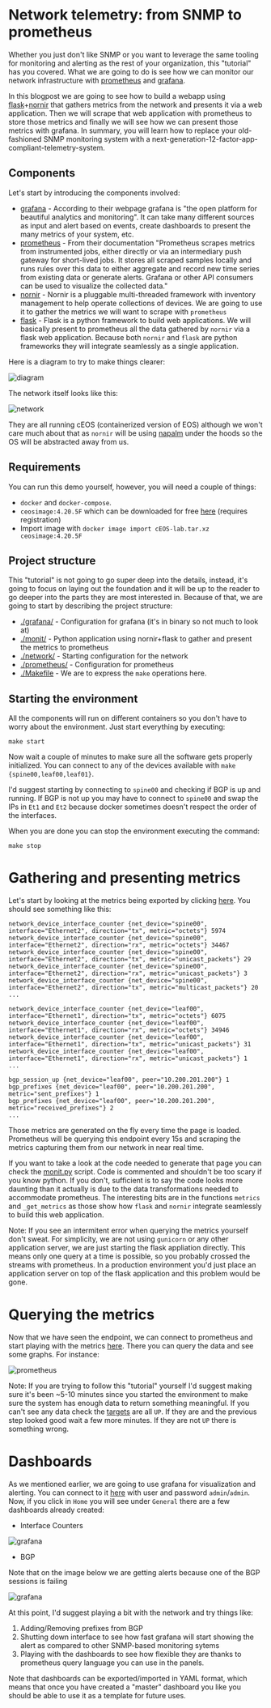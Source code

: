 # Network telemetry: from SNMP to prometheus

Whether you just don't like SNMP or you want to leverage the same tooling for monitoring and alerting as the rest of your organization, this "tutorial" has you covered. What we are going to do is see how we can monitor our network infrastructure with [prometheus](https://prometheus.io/) and [grafana](https://grafana.com/).

In this blogpost we are going to see how to build a webapp using [flask](http://flask.pocoo.org/)+[nornir](https://github.com/nornir-automation/nornir) that gathers metrics from the network and presents it via a web application. Then we will scrape that web application with prometheus to store those metrics and finally we will see how we can present those metrics with grafana. In summary, you will learn how to replace your old-fashioned SNMP monitoring system with a next-generation-12-factor-app-compliant-telemetry-system.

## Components

Let's start by introducing the components involved:

* [grafana](https://grafana.com/) - According to their webpage grafana is "the open platform for beautiful analytics and monitoring". It can take many different sources as input and alert based on events, create dashboards to present the many metrics of your system, etc.
* [prometheus](https://prometheus.io/) - From their documentation "Prometheus scrapes metrics from instrumented jobs, either directly or via an intermediary push gateway for short-lived jobs. It stores all scraped samples locally and runs rules over this data to either aggregate and record new time series from existing data or generate alerts. Grafana or other API consumers can be used to visualize the collected data."
* [nornir](https://github.com/nornir-automation/nornir) - Nornir is a pluggable multi-threaded framework with inventory management to help operate collections of devices. We are going to use it to gather the metrics we will want to scrape with `prometheus`
* [flask](http://flask.pocoo.org/) - Flask is a python framework to build web applications. We will basically present to prometheus all the data gathered by `nornir` via a flask web application. Because both `nornir` and `flask` are python frameworks they will integrate seamlessly as a single application.

Here is a diagram to try to make things clearer:

![diagram](diagram.png)

The network itself looks like this:

![network](network.png)

They are all running cEOS (containerized version of EOS) although we won't care much about that as `nornir` will be using [napalm](http://napalm.readthedocs.io/) under the hoods so the OS will be abstracted away from us.

## Requirements

You can run this demo yourself, however, you will need a couple of things:

* `docker` and `docker-compose`.
* `ceosimage:4.20.5F` which can be downloaded for free [here](https://www.arista.com/en/support/software-download) (requires registration)
* Import image with `docker image import cEOS-lab.tar.xz ceosimage:4.20.5F`

## Project structure

This "tutorial" is not going to go super deep into the details, instead, it's going to focus on laying out the foundation and it will be up to the reader to go deeper into the parts they are most interested in. Because of that, we are going to start by describing the project structure:

* [./grafana/](grafana) - Configuration for grafana (it's in binary so not much to look at)
* [./monit/](monit) - Python application using nornir+flask to gather and present the metrics to prometheus
* [./network/](network) - Starting configuration for the network
* [./prometheus/](prometheus) - Configuration for prometheus
* [./Makefile](Makefile) - We are to express the `make` operations here.

## Starting the environment

All the components will run on different containers so you don't have to worry about the environment. Just start everything by executing:

	make start

Now wait a couple of minutes to make sure all the software gets properly initialized. You can connect to any of the devices available with `make {spine00,leaf00,leaf01}`.

I'd suggest starting by connecting to `spine00` and checking if BGP is up and running. If BGP is not up you may have to connect to `spine00` and swap the IPs in `Et1` and `Et2` because docker sometimes doesn't respect the order of the interfaces.

When you are done you can stop the environment executing the command:

	make stop

# Gathering and presenting metrics

Let's start by looking at the metrics being exported by clicking [here](http://127.0.0.1:5000/metrics). You should see something like this:

	network_device_interface_counter {net_device="spine00", interface="Ethernet2", direction="tx", metric="octets"} 5974
	network_device_interface_counter {net_device="spine00", interface="Ethernet2", direction="rx", metric="octets"} 34467
	network_device_interface_counter {net_device="spine00", interface="Ethernet2", direction="tx", metric="unicast_packets"} 29
	network_device_interface_counter {net_device="spine00", interface="Ethernet2", direction="rx", metric="unicast_packets"} 3
	network_device_interface_counter {net_device="spine00", interface="Ethernet2", direction="tx", metric="multicast_packets"} 20
	...

	network_device_interface_counter {net_device="leaf00", interface="Ethernet1", direction="tx", metric="octets"} 6075
	network_device_interface_counter {net_device="leaf00", interface="Ethernet1", direction="rx", metric="octets"} 34946
	network_device_interface_counter {net_device="leaf00", interface="Ethernet1", direction="tx", metric="unicast_packets"} 31
	network_device_interface_counter {net_device="leaf00", interface="Ethernet1", direction="rx", metric="unicast_packets"} 1
	...

	bgp_session_up {net_device="leaf00", peer="10.200.201.200"} 1
	bgp_prefixes {net_device="leaf00", peer="10.200.201.200", metric="sent_prefixes"} 1
	bgp_prefixes {net_device="leaf00", peer="10.200.201.200", metric="received_prefixes"} 2
	...

Those metrics are generated on the fly every time the page is loaded. Prometheus will be querying this endpoint every 15s and scraping the metrics capturing them from our network in near real time.

If you want to take a look at the code needed to generate that page you can check the [monit.py](monit/monit.py) script. Code is commented and shouldn't be too scary if you know python. If you don't, sufficient is to say the code looks more daunting than it actually is due to the data transformations needed to accommodate prometheus. The interesting bits are in the functions `metrics` and `_get_metrics` as those show how `flask` and `nornir` integrate seamlessly to build this web application.

Note: If you see an intermitent error when querying the metrics yourself don't sweat. For simplicity, we are not using `gunicorn` or any other application server, we are just starting the flask appliation directly. This means only one query at a time is possible, so you probably crossed the streams with prometheus. In a production environment you'd just place an application server on top of the flask application and this problem would be gone.

# Querying the metrics

Now that we have seen the endpoint, we can connect to prometheus and start playing with the metrics [here](http://127.0.0.1:9090/graph). There you can query the data and see some graphs. For instance:

![prometheus](prometheus.png)

Note: If you are trying to follow this "tutorial" yourself I'd suggest making sure it's been ~5-10 minutes since you started the environment to make sure the system has enough data to return something meaningful. If you can't see any data check the [targets](http://127.0.0.1:9090/targets) are all `UP`. If they are and the previous step looked good wait a few more minutes. If they are not `UP` there is something wrong.

# Dashboards

As we mentioned earlier, we are going to use grafana for visualization and alerting. You can connect to it [here](http://localhost:3000) with user and password `admin`/`admin`. Now, if you click in `Home` you will see under `General` there are a few dashboards already created:

* Interface Counters

![grafana](grafana_1.png)

* BGP

Note that on the image below we are getting alerts because one of the BGP sessions is failing

![grafana](grafana_2.png)

At this point, I'd suggest playing a bit with the network and try things like:

1. Adding/Removing prefixes from BGP
2. Shutting down interface to see how fast grafana will start showing the alert as compared to other SNMP-based monitoring sytems
3. Playing with the dashboards to see how flexible they are thanks to prometheus query language you can use in the panels.

Note that dashboards can be exported/imported in YAML format, which means that once you have created a "master" dashboard you like you should be able to use it as a template for future uses.
